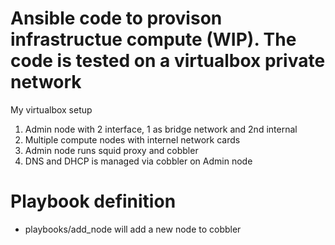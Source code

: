 # Ansible code to provison infrastructue compute (WIP). The code is tested on a virtualbox private network 
My virtualbox setup

 1. Admin node with 2 interface, 1 as bridge network and 2nd internal
 2. Multiple compute nodes with internel network cards
 3. Admin node runs squid proxy and cobbler
 4. DNS and DHCP is managed via cobbler on Admin node

# Playbook definition
 - playbooks/add_node will add a new node to cobbler 
